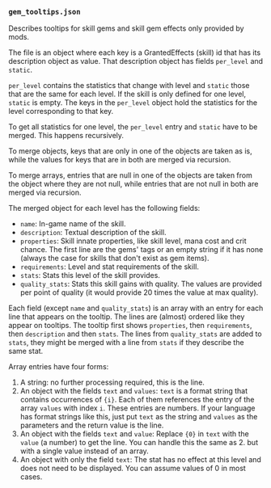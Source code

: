 ### `gem_tooltips.json`

Describes tooltips for skill gems and skill gem effects only provided by mods.

The file is an object where each key is a GrantedEffects (skill) id that has its
description object as value. That description object has fields `per_level` and 
`static`.

`per_level` contains the statistics that change with level and `static` those that
are the same for each level. If the skill is only defined for one level, `static` is
empty. The keys in the `per_level` object hold the statistics for the level
corresponding to that key.

To get all statistics for one level, the `per_level` entry and `static`
have to be merged. This happens recursively.

To merge objects, keys that are only in one of the objects are taken as is, while the
values for keys that are in both are merged via recursion.

To merge arrays, entries that are null in one of the objects are taken from the object
where they are not null, while entries that are not null in both are merged via
recursion.

The merged object for each level has the following fields:

- `name`: In-game name of the skill.
- `description`: Textual description of the skill.
- `properties`: Skill innate properties, like skill level, mana cost and crit chance.
  The first line are the gems' tags or an empty string if it has none
  (always the case for skills that don't exist as gem items).
- `requirements`: Level and stat requirements of the skill.
- `stats`: Stats this level of the skill provides.
- `quality_stats`: Stats this skill gains with quality. The values are provided
  per point of quality (it would provide 20 times the value at max quality).

Each field (except `name` and `quality_stats`) is an array with an entry for each
line that appears on the tooltip. The lines are (almost) ordered like they appear
on tooltips. The tooltip first shows `properties`, then `requirements`, then
`description` and then `stats`. The lines from `quality_stats` are added to
`stats`, they might be merged with a line from `stats` if they describe the same
stat.

Array entries have four forms:

1. A string: no further processing required, this is the line.
2. An object with the fields `text` and `values`: `text` is a format string that
  contains occurrences of `{i}`. Each of them references the entry of the array
  `values` with index `i`. These entries are numbers. If your language has
  format strings like this, just put `text` as the string and `values` as the
  parameters and the return value is the line.
3. An object with the fields `text` and `value`: Replace `{0}` in `text` with the
  `value` (a number) to get the line.
  You can handle this the same as 2. but with a single value instead of an array.
4. An object with only the field `text`: The stat has no effect at this level and
  does not need to be displayed. You can assume values of 0 in most cases.
